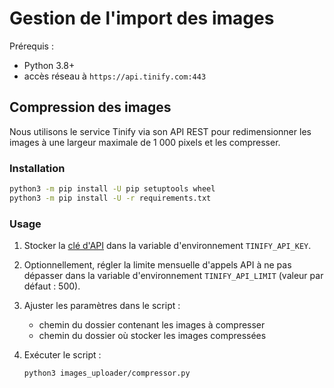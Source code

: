 # Gestion de l'import des images

Prérequis :

- Python 3.8+
- accès réseau à `https://api.tinify.com:443`

## Compression des images

Nous utilisons le service Tinify via son API REST pour redimensionner les images à une largeur maximale de 1 000 pixels et les compresser.

### Installation

```bash
python3 -m pip install -U pip setuptools wheel
python3 -m pip install -U -r requirements.txt
```

### Usage

1. Stocker la [clé d'API](https://tinify.com/dashboard/api) dans la variable d'environnement `TINIFY_API_KEY`.
1. Optionnellement, régler la limite mensuelle d'appels API à ne pas dépasser dans la variable d'environnement `TINIFY_API_LIMIT` (valeur par défaut : 500).
1. Ajuster les paramètres dans le script :
    - chemin du dossier contenant les images à compresser
    - chemin du dossier où stocker les images compressées
1. Exécuter le script :

    ```bash
    python3 images_uploader/compressor.py
    ```
